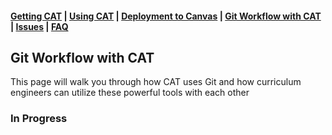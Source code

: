 #### [Getting CAT](getting-started.md) | [Using CAT](using-cat.md) | [Deployment to Canvas](deployments.md) | [Git Workflow with CAT](git-workflow.md) | [Issues](cat-issues.md) | [FAQ](faq.md)

## Git Workflow with CAT

This page will walk you through how CAT uses Git and how curriculum engineers can utilize these powerful tools with each other

### In Progress